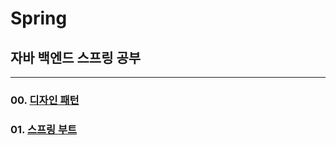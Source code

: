 # Spring
## 자바 백엔드 스프링 공부
---
### 00. [디자인 패턴](https://github.com/sc0116/Spring_Study/tree/main/00_DesignPattern)
### 01. [스프링 부트](https://github.com/sc0116/Spring_Study/tree/main/01_SpringBoot)
